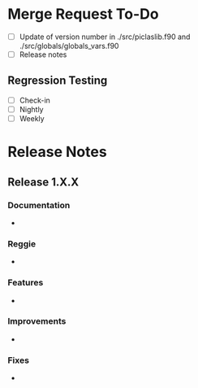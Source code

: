 # Merge Request To-Do

* [ ] Update of version number in ./src/piclaslib.f90 and ./src/globals/globals_vars.f90
* [ ] Release notes

## Regression Testing

* [ ] Check-in
* [ ] Nightly
* [ ] Weekly

# Release Notes

## Release 1.X.X

### Documentation

* 

### Reggie

* 

### Features

* 

### Improvements

* 

### Fixes

* 
